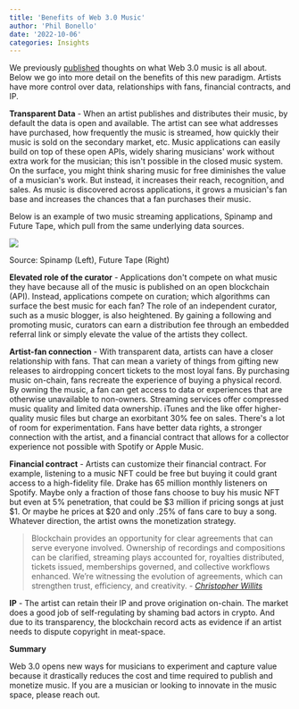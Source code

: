 ```yaml
---
title: 'Benefits of Web 3.0 Music'
author: 'Phil Bonello'
date: '2022-10-06'
categories: Insights
---
```

We previously [published](https://www.plaintextcapital.com/blog/test/) thoughts on what Web 3.0 music is all about. Below we go into more detail on the benefits of this new paradigm. Artists have more control over data, relationships with fans, financial contracts, and IP. 

**Transparent Data** - When an artist publishes and distributes their music, by default the data is open and available. The artist can see what addresses have purchased, how frequently the music is streamed, how quickly their music is sold on the secondary market, etc. Music applications can easily build on top of these open APIs, widely sharing musicians' work without extra work for the musician; this isn't possible in the closed music system. On the surface, you might think sharing music for free diminishes the value of a musician's work. But instead, it increases their reach, recognition, and sales. As music is discovered across applications, it grows a musician's fan base and increases the chances that a fan purchases their music.

Below is an example of two music streaming applications, Spinamp and Future Tape, which pull from the same underlying data sources.

![](/images/Screen%20Shot%202022-10-06%20at%202.12.19%20PM.png)

Source: Spinamp (Left), Future Tape (Right)

**Elevated role of the curator** - Applications don't compete on what music they have because all of the music is published on an open blockchain (API). Instead, applications compete on curation; which algorithms can surface the best music for each fan? The role of an independent curator, such as a music blogger, is also heightened. By gaining a following and promoting music, curators can earn a distribution fee through an embedded referral link or simply elevate the value of the artists they collect.

**Artist-fan connection** - With transparent data, artists can have a closer relationship with fans. That can mean a variety of things from gifting new releases to airdropping concert tickets to the most loyal fans. By purchasing music on-chain, fans recreate the experience of buying a physical record. By owning the music, a fan can get access to data or experiences that are otherwise unavailable to non-owners. Streaming services offer compressed music quality and limited data ownership. iTunes and the like offer higher-quality music files but charge an exorbitant 30% fee on sales. There's a lot of room for experimentation. Fans have better data rights, a stronger connection with the artist, and a financial contract that allows for a collector experience not possible with Spotify or Apple Music.

**Financial contract** - Artists can customize their financial contract. For example, listening to a music NFT could be free but buying it could grant access to a high-fidelity file. Drake has 65 million monthly listeners on Spotify. Maybe only a fraction of those fans choose to buy his music NFT but even at 5% penetration, that could be $3 million if pricing songs at just $1. Or maybe he prices at $20 and only .25% of fans care to buy a song. Whatever direction, the artist owns the monetization strategy.

> Blockchain provides an opportunity for clear agreements that can serve everyone involved. Ownership of recordings and compositions can be clarified, streaming plays accounted for, royalties distributed, tickets issued, memberships governed, and collective workflows enhanced. We’re witnessing the evolution of agreements, which can strengthen trust, efficiency, and creativity. - [*Christopher Willits*](https://www.fwb.help/editorial/future-music-industry-nadya-tolokonnikova-kilo-kish-haleek-maul)

**IP** - The artist can retain their IP and prove origination on-chain. The market does a good job of self-regulating by shaming bad actors in crypto. And due to its transparency, the blockchain record acts as evidence if an artist needs to dispute copyright in meat-space.

**Summary**

Web 3.0 opens new ways for musicians to experiment and capture value because it drastically reduces the cost and time required to publish and monetize music. If you are a musician or looking to innovate in the music space, please reach out.
